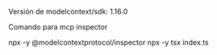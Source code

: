 Versión de modelcontext/sdk: 1.16.0

Comando para mcp inspector

npx -y @modelcontextprotocol/inspector npx -y tsx index.ts